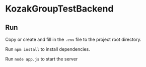 # KozakGroupTestBackend

## Run

Copy or create and fill in the `.env` file to the project root directory.

Run `npm install` to install dependencies.

Run `node app.js` to start the server
